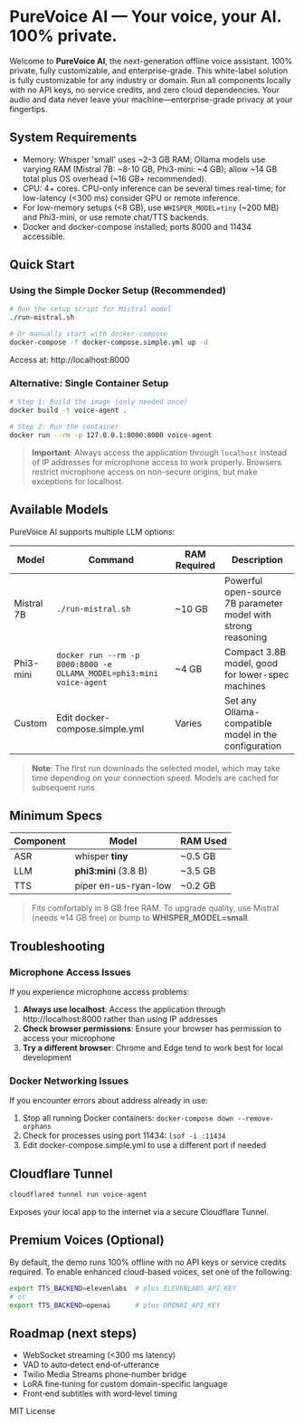 # PureVoice AI — Your voice, your AI. 100% private.

Welcome to **PureVoice AI**, the next-generation offline voice assistant.
100% private, fully customizable, and enterprise-grade.
This white-label solution is fully customizable for any industry or domain.
Run all components locally with no API keys, no service credits, and zero cloud dependencies.
Your audio and data never leave your machine—enterprise-grade privacy at your fingertips.

## System Requirements
- Memory: Whisper 'small' uses ~2–3 GB RAM; Ollama models use varying RAM (Mistral 7B: ~8-10 GB, Phi3-mini: ~4 GB); allow ~14 GB total plus OS overhead (~16 GB+ recommended).
- CPU: 4+ cores. CPU-only inference can be several times real-time; for low-latency (<300 ms) consider GPU or remote inference.
- For low-memory setups (<8 GB), use `WHISPER_MODEL=tiny` (~200 MB) and Phi3-mini, or use remote chat/TTS backends.
- Docker and docker-compose installed; ports 8000 and 11434 accessible.

## Quick Start

### Using the Simple Docker Setup (Recommended)

```bash
# Run the setup script for Mistral model
./run-mistral.sh

# Or manually start with docker-compose
docker-compose -f docker-compose.simple.yml up -d
```

Access at: http://localhost:8000

### Alternative: Single Container Setup

```bash
# Step 1: Build the image (only needed once)
docker build -t voice-agent .

# Step 2: Run the container
docker run --rm -p 127.0.0.1:8000:8000 voice-agent
```

> **Important**: Always access the application through `localhost` instead of IP addresses for microphone access to work properly. Browsers restrict microphone access on non-secure origins, but make exceptions for localhost.

## Available Models

PureVoice AI supports multiple LLM options:

| Model | Command | RAM Required | Description |
|-------|---------|--------------|-------------|
| Mistral 7B | `./run-mistral.sh` | ~10 GB | Powerful open-source 7B parameter model with strong reasoning |
| Phi3-mini | `docker run --rm -p 8000:8000 -e OLLAMA_MODEL=phi3:mini voice-agent` | ~4 GB | Compact 3.8B model, good for lower-spec machines |
| Custom | Edit docker-compose.simple.yml | Varies | Set any Ollama-compatible model in the configuration |

> **Note**: The first run downloads the selected model, which may take time depending on your connection speed. Models are cached for subsequent runs.

## Minimum Specs
| Component | Model                 | RAM Used |
|-----------|-----------------------|----------|
| ASR       | whisper **tiny**      | ~0.5 GB   |
| LLM       | **phi3:mini** (3.8 B) | ~3.5 GB   |
| TTS       | piper en-us-ryan-low  | ~0.2 GB   |
> Fits comfortably in 8 GB free RAM.
> To upgrade quality, use Mistral (needs ≈14 GB free) or bump to **WHISPER_MODEL=small**.

## Troubleshooting

### Microphone Access Issues
If you experience microphone access problems:

1. **Always use localhost**: Access the application through http://localhost:8000 rather than using IP addresses
2. **Check browser permissions**: Ensure your browser has permission to access your microphone
3. **Try a different browser**: Chrome and Edge tend to work best for local development

### Docker Networking Issues
If you encounter errors about address already in use:
1. Stop all running Docker containers: `docker-compose down --remove-orphans`
2. Check for processes using port 11434: `lsof -i :11434`
3. Edit docker-compose.simple.yml to use a different port if needed

## Cloudflare Tunnel
```bash
cloudflared tunnel run voice-agent
```
Exposes your local app to the internet via a secure Cloudflare Tunnel.

## Premium Voices (Optional)
By default, the demo runs 100% offline with no API keys or service credits required. To enable enhanced cloud-based voices, set one of the following:
```bash
export TTS_BACKEND=elevenlabs  # plus ELEVENLABS_API_KEY
# or
export TTS_BACKEND=openai      # plus OPENAI_API_KEY
```

## Roadmap (next steps)
- WebSocket streaming (<300 ms latency)
- VAD to auto‑detect end‑of‑utterance
- Twilio Media Streams phone‑number bridge
- LoRA fine‑tuning for custom domain-specific language
- Front‑end subtitles with word‑level timing

MIT License
